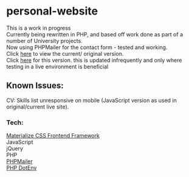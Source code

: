 # personal-website
This is a work in progress <br />
Currently being rewritten in PHP, and based off work done as part of a number of University projects.<br />
Now using PHPMailer for the contact form - tested and working.<br />
Click [here](https://timireland.uk) to view the current/ original version.<br />
Click [here](https://dev.timireland.uk) for this version. this is updated infrequently and only where testing in a live environment is beneficial<br />
## Known Issues:
CV: Skills list unresponsive on mobile (JavaScript version as used in original/current live site).
### Tech:
[Materialize CSS Frontend Framework](https://materializecss.com)<br />
JavaScript<br />
jQuery<br />
PHP<br />
[PHPMailer](https://github.com/PHPMailer/PHPMailer)<br />
[PHP DotEnv](https://github.com/vlucas/phpdotenv)<br />
